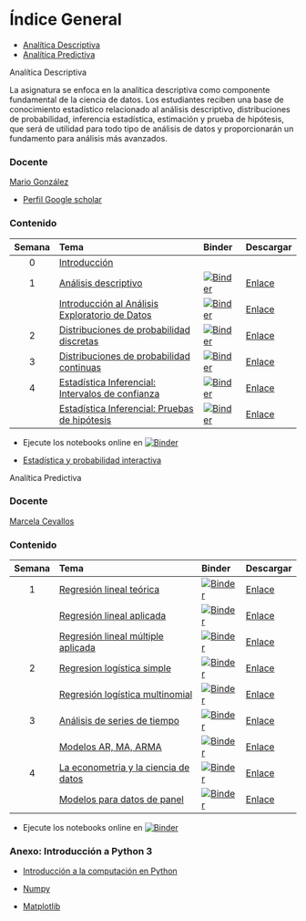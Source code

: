 # Índice General
 - [Analítica Descriptiva](#ad)
 - [Analítica Predictiva](#ap) 

<a name="ad">Analítica Descriptiva</a>

La asignatura se enfoca en la analítica descriptiva como componente fundamental de la ciencia de datos. Los estudiantes reciben una base de conocimiento estadístico relacionado al análisis descriptivo, distribuciones de probabilidad, inferencia estadística, estimación y prueba de hipótesis, que será de utilidad para todo tipo de análisis de datos y proporcionarán un fundamento para análisis más avanzados.

<!---El curso se impartirá en Python 3 usando la herramienta Jupyter notebooks para presentar el contenido de los temas, así como el código de los ejemplos realizados. -->

### Docente

[Mario González](http://investigacion.udla.edu.ec/udla_teams/mario-gonzalez/)

- [Perfil Google scholar](https://scholar.google.co.uk/citations?user=cmuZCwsAAAAJ&hl=en)

### Contenido

| Semana | Tema | Binder     | Descargar |
| :---:  | :---------------------------------------------   | :------------ | :------------ |
| 0      | [Introducción](https://marsgr6.github.io/presentations/intro_estadistica_de_negocios.slides.html#/)  |     |     |
| 1      | [Análisis descriptivo](https://nbviewer.org/github/marsgr6/EN-online/blob/main/descriptive_statistics.ipynb) |  [![Binder](https://mybinder.org/badge_logo.svg)](https://mybinder.org/v2/gh/marsgr6/EN-online/HEAD?labpath=descriptive_statistics.ipynb) | [Enlace](https://notebooks.anaconda.org/msgonzalez/descriptive_statistics/download?version=)  |
|        | [Introducción al Análisis Exploratorio de Datos](https://nbviewer.org/github/marsgr6/EN-online/blob/main/exploratory_data_analysis.ipynb) | [![Binder](https://mybinder.org/badge_logo.svg)](https://mybinder.org/v2/gh/marsgr6/EN-online/HEAD?labpath=exploratory_data_analysis.ipynb) | [Enlace](https://notebooks.anaconda.org/msgonzalez/exploratory_data_analysis/download?version=)  |
| 2      | [Distribuciones de probabilidad discretas](https://nbviewer.org/github/marsgr6/EN-online/blob/main/discrete_distributions.ipynb) |  [![Binder](https://mybinder.org/badge_logo.svg)](https://mybinder.org/v2/gh/marsgr6/EN-online/HEAD?labpath=discrete_distributions.ipynb) | [Enlace](https://notebooks.anaconda.org/msgonzalez/discrete_distributions/download?version=)  |
| 3      | [Distribuciones de probabilidad continuas](https://nbviewer.org/github/marsgr6/EN-online/blob/main/continuous_distributions.ipynb) | [![Binder](https://mybinder.org/badge_logo.svg)](https://mybinder.org/v2/gh/marsgr6/EN-online/HEAD?labpath=continuous_distributions.ipynb) | [Enlace](https://notebooks.anaconda.org/msgonzalez/continuous_distributions/download?version=)  |
| 4      | [Estadística Inferencial: Intervalos de confianza](https://nbviewer.org/github/marsgr6/EN-online/blob/main/statistical_inference.ipynb) | [![Binder](https://mybinder.org/badge_logo.svg)](https://mybinder.org/v2/gh/marsgr6/EN-online/HEAD?labpath=statistical_inference.ipynb) | [Enlace](https://notebooks.anaconda.org/msgonzalez/statistical_inference/download?version=)  |
|       | [Estadística Inferencial: Pruebas de hipótesis](https://nbviewer.org/github/marsgr6/EN-online/blob/main/statistical_tests.ipynb) | [![Binder](https://mybinder.org/badge_logo.svg)](https://mybinder.org/v2/gh/marsgr6/EN-online/HEAD?labpath=statistical_tests.ipynb) | [Enlace](https://notebooks.anaconda.org/msgonzalez/statistical_tests/download?version=)  |

- Ejecute los notebooks online en [![Binder](https://mybinder.org/badge_logo.svg)](https://mybinder.org/v2/gh/marsgr6/EN-online/HEAD)

- [Estadística y probabilidad interactiva](https://mybinder.org/v2/gh/marsgr6/EN-interactive/HEAD?urlpath=voila%2Frender%2Fapp.ipynb)

<a name="ap">Analítica Predictiva</a>

### Docente

[Marcela Cevallos](https://ec.linkedin.com/in/marcela-cevallos/en?original_referer=https%3A%2F%2Fwww.google.com%2F)

### Contenido

| Semana | Tema | Binder     | Descargar |
| :---:  | :---------------------------------------------   | :------------ | :------------ |
| 1      | [Regresión lineal teórica](https://nbviewer.org/github/marsgr6/analitica-online/blob/main/predictiva/Unidad_No_1_Regresion_lineal_simple_teorica.ipynb) |  [![Binder](https://mybinder.org/badge_logo.svg)](https://mybinder.org/v2/gh/marsgr6/analitica-online/HEAD?labpath=predictiva/Unidad_No_1_Regresion_lineal_simple_teorica.ipynb) | [Enlace](https://notebooks.anaconda.org/msgonzalez/Unidad_No_1_Regresion_lineal_simple_teorica/download?version=)  |
|        | [Regresión lineal aplicada](https://nbviewer.org/github/marsgr6/analitica-online/blob/main/predictiva/Unidad_No_1_Regresion_lineal_simple_aplicada.ipynb) |  [![Binder](https://mybinder.org/badge_logo.svg)](https://mybinder.org/v2/gh/marsgr6/analitica-online/HEAD?labpath=predictiva/Unidad_No_1_Regresion_lineal_simple_aplicada.ipynb) | [Enlace](https://notebooks.anaconda.org/msgonzalez/Unidad_No_1_Regresion_lineal_simple_aplicada/download?version=)  |
|        | [Regresión lineal múltiple aplicada](https://nbviewer.org/github/marsgr6/EN-online/blob/main/predictiva/Unidad_No_2_Regresion_multiple_aplicada.ipynb) | [![Binder](https://mybinder.org/badge_logo.svg)](https://mybinder.org/v2/gh/marsgr6/analitica-online/HEAD?labpath=predictiva/Unidad_No_2_Regresion_multiple_aplicada.ipynb) | [Enlace](https://notebooks.anaconda.org/msgonzalez/Unidad_No_2_Regresion_multiple_aplicada/download?version=)  |
| 2      | [Regresion logística simple](https://nbviewer.org/github/marsgr6/EN-online/blob/main/predictiva/Unidad_No_3_Regresion_logistica_simple.ipynb.ipynb) |  [![Binder](https://mybinder.org/badge_logo.svg)](https://mybinder.org/v2/gh/marsgr6/analitca-online/HEAD?labpath=predictiva/Unidad_No_3_Regresion_logistica_simple.ipynb) | [Enlace](https://notebooks.anaconda.org/msgonzalez/Unidad_No_4_Regresion_logistica_simple/download?version=)  |
|        | [Regresión logística multinomial](https://nbviewer.org/github/marsgr6/EN-online/blob/main/predictiva/Unidad_No_4_Regresion_logistica_multinomial.ipynb.ipynb) | [![Binder](https://mybinder.org/badge_logo.svg)](https://mybinder.org/v2/gh/marsgr6/EN-online/HEAD?labpath=predictiva/Unidad_No_4_Regresion_logistica_multinomial.ipynb) | [Enlace](https://notebooks.anaconda.org/msgonzalez/Unidad_No_4_Regresion_logistica_multinomial/download?version=)  |
| 3      | [Análisis de series de tiempo](https://nbviewer.org/github/marsgr6/EN-online/blob/main/predictiva/Unidad_No_5_Analisis_de_series_de_tiempo.ipynb) | [![Binder](https://mybinder.org/badge_logo.svg)](https://mybinder.org/v2/gh/marsgr6/EN-online/HEAD?labpath=predictiva/Unidad_No_5_Analisis_de_series_de_tiempo.ipynb) | [Enlace](https://notebooks.anaconda.org/msgonzalez/Unidad_No_5_Analisis_de_series_de_tiempo/download?version=)  |
|        | [Modelos AR, MA, ARMA](https://nbviewer.org/github/marsgr6/EN-online/blob/main/predictiva/Unidad_No_6_Modelos_AR_MA_ARMA.ipynb) | [![Binder](https://mybinder.org/badge_logo.svg)](https://mybinder.org/v2/gh/marsgr6/EN-online/HEAD?labpath=predictiva/Unidad_No_6_Modelos_AR_MA_ARMA.ipynb) | [Enlace](https://notebooks.anaconda.org/msgonzalez/Unidad_No_6_Modelos_AR_MA_ARMA/download?version=)  |
| 4      | [La econometria y la ciencia de datos](https://nbviewer.org/github/marsgr6/EN-online/blob/main/predictiva/Unidad_No_7_La_econometria_y_la_ciencia_de_datos.ipynb) | [![Binder](https://mybinder.org/badge_logo.svg)](https://mybinder.org/v2/gh/marsgr6/EN-online/HEAD?labpath=predictiva/Unidad_No_7_La_econometria_y_la_ciencia_de_datos.ipynb) | [Enlace](https://notebooks.anaconda.org/msgonzalez/Unidad_No_7_La_econometria_y_la_ciencia_de_datos/download?version=)  |
|        | [Modelos para datos de panel](https://nbviewer.org/github/marsgr6/EN-online/blob/main/predictiva/Unidad_No_8_Modelos_para_datos_de_panel.ipynb) | [![Binder](https://mybinder.org/badge_logo.svg)](https://mybinder.org/v2/gh/marsgr6/EN-online/HEAD?labpath=predictiva/Unidad_No_8_Modelos_para_datos_de_panel.ipynb) | [Enlace](https://notebooks.anaconda.org/msgonzalez/Unidad_No_8_Modelos_para_datos_de_panel/download?version=)  |

- Ejecute los notebooks online en [![Binder](https://mybinder.org/badge_logo.svg)](https://mybinder.org/v2/gh/marsgr6/analitca-online/HEAD)

### Anexo: Introducción a Python 3

- [Introducción a la computación en Python](https://marsgr6.github.io/presentations/ICP2021/index.html)

- [Numpy](https://anaconda.org/marsgr6/numpy/notebook)

- [Matplotlib](https://anaconda.org/marsgr6/matplotlib/notebook)
